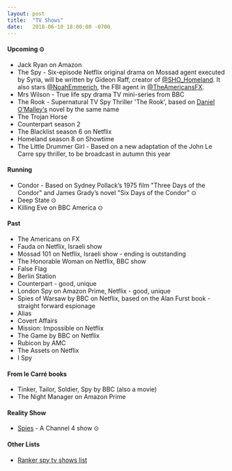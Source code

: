 ```yaml
---
layout: post
title:  "TV Shows"
date:   2018-06-10 18:00:00 -0700
---
```


#### Upcoming ⊙
* Jack Ryan on Amazon
* The Spy - Six-episode Netflix original drama on Mossad agent executed by Syria, will be written by Gideon Raff, creator of [@SHO_Homeland](https://twitter.com/SHO_Homeland). It also stars [@NoahEmmerich](https://twitter.com/NoahEmmerich), the FBI agent in [@TheAmericansFX](https://twitter.com/TheAmericansFX).
* Mrs Wilson - True life spy drama TV mini-series from BBC
* The Rook - Supernatural TV Spy Thriller 'The Rook', based on [Daniel O’Malley‘s](https://twitter.com/DenimAlley) novel by the same name
* The Trojan Horse
* Counterpart season 2
* The Blacklist season 6 on Netflix
* Homeland season 8 on Showtime
* The Little Drummer Girl - Based on a new adaptation of the John Le Carre spy thriller, to be broadcast in autumn this year

#### Running
* Condor - Based on Sydney Pollack’s 1975 film "Three Days of the Condor" and James Grady’s novel "Six Days of the Condor" ⊙
* Deep State ⊙
* Killing Eve on BBC America ⊙

#### Past
* The Americans on FX
* Fauda on Netflix, Israeli show
* Mossad 101 on Netflix, Israeli show - ending is outstanding
* The Honorable Woman on Netflix, BBC show
* False Flag
* Berlin Station
* Counterpart - good, unique
* London Spy on Amazon Prime, Netflix - good, unique
* Spies of Warsaw by BBC on Netflix, based on the Alan Furst book - straight forward espionage
* Alias
* Covert Affairs
* Mission: Impossible on Netflix
* The Game by BBC on Netflix
* Rubicon by AMC
* The Assets on Netflix
* I Spy

#### From le Carré books
* Tinker, Tailor, Soldier, Spy by BBC (also a movie)
* The Night Manager on Amazon Prime

#### Reality Show
* [Spies](http://www.channel4.com/programmes/spies) - A Channel 4 show ⊙

#### Other Lists
* [Ranker spy tv shows list](http://www.ranker.com/list/spy-tv-shows-and-series/reference)

